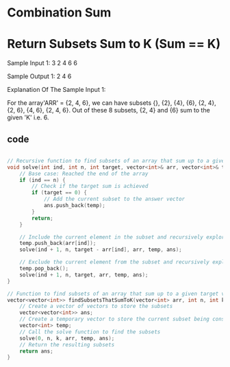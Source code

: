 # Combination Sum 
# Return Subsets Sum to K (Sum == K)

Sample Input 1:
3
2 4 6
6


Sample Output 1:
2 4
6


Explanation Of The Sample Input 1:

For the array'ARR' = {2, 4, 6}, we can have subsets {}, {2}, {4}, {6}, {2, 4}, {2, 6}, {4, 6}, {2, 4, 6}. Out of these 8 subsets, {2, 4} and {6} sum to the given 'K' i.e. 6. 

## code
```cpp

// Recursive function to find subsets of an array that sum up to a given target value.
void solve(int ind, int n, int target, vector<int>& arr, vector<int>& temp, vector<vector<int>>& ans) {
    // Base case: Reached the end of the array
    if (ind == n) {
        // Check if the target sum is achieved
        if (target == 0) {
            // Add the current subset to the answer vector
            ans.push_back(temp);
        }
        return;
    }

    // Include the current element in the subset and recursively explore further
    temp.push_back(arr[ind]);
    solve(ind + 1, n, target - arr[ind], arr, temp, ans);

    // Exclude the current element from the subset and recursively explore further
    temp.pop_back();
    solve(ind + 1, n, target, arr, temp, ans);
}

// Function to find subsets of an array that sum up to a given target value.
vector<vector<int>> findSubsetsThatSumToK(vector<int> arr, int n, int k) {
    // Create a vector of vectors to store the subsets
    vector<vector<int>> ans;
    // Create a temporary vector to store the current subset being considered
    vector<int> temp;
    // Call the solve function to find the subsets
    solve(0, n, k, arr, temp, ans);
    // Return the resulting subsets
    return ans;
}


```